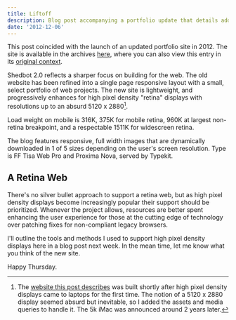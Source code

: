 ```yaml
---
title: Liftoff
description: Blog post accompanying a portfolio update that details adding future-looking support for 5k displays 2 years before they were commercially available.
date: '2012-12-06'
---
```


<Note>

This post coincided with the launch of an updated portfolio site in 2012. The site is available in the archives [here](https://2012.bradcerasani.me), where you can also view this entry in its [original context](https://2012.bradcerasani.me/blog).

</Note>

Shedbot 2.0 reflects a sharper focus on building for the web. The old website has been refined into a single page responsive layout with a small, select portfolio of web projects. The new site is lightweight, and progressively enhances for high pixel density "retina" displays with resolutions up to an absurd 5120 x 2880[^1].

<PostImage src="writing/liftoff/moon.jpg" alt="Alt text" caption="Moon over Kenora, Ontario – 10&quot; f4.7 Newtonian telescope, Canon 7D" size="large" />

Load weight on mobile is 316K, 375K for mobile retina, 960K at largest non-retina breakpoint, and a respectable 1511K for widescreen retina.

The blog features responsive, full width images that are dynamically downloaded in 1 of 5 sizes depending on the user's screen resolution. Type is FF Tisa Web Pro and Proxima Nova, served by Typekit.

## A Retina Web

There's no silver bullet approach to support a retina web, but as high pixel density displays become increasingly popular their support should be prioritized. Whenever the project allows, resources are better spent enhancing the user experience for those at the cutting edge of technology over patching fixes for non-compliant legacy browsers.

I'll outline the tools and methods I used to support high pixel density displays here in a blog post next week. In the mean time, let me know what you think of the new site.

Happy Thursday.

[^1]: The [website this post describes](https://2012.bradcerasani.me) was built shortly after high pixel density displays came to laptops for the first time. The notion of a 5120 x 2880 display seemed absurd but inevitable, so I added the assets and media queries to handle it. The 5k iMac was announced around 2 years later.

